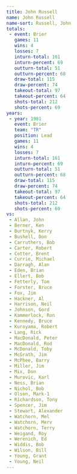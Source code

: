 ```yaml
---
title: John Russell
name: John Russell
name-sort: Russell, John
totals:
 - event: Brier
   games: 11
   wins: 4
   losses: 7
   inturn-total: 161
   inturn-percent: 69
   outturn-total: 51
   outturn-percent: 68
   draw-total: 115
   draw-percent: 74
   takeout-total: 97
   takeout-percent: 64
   shots-total: 212
   shots-percent: 69
years:
 - year: 1981
   event: Brier
   team: "TR"
   position: Lead
   games: 11
   wins: 4
   losses: 7
   inturn-total: 161
   inturn-percent: 69
   outturn-total: 51
   outturn-percent: 68
   draw-total: 115
   draw-percent: 74
   takeout-total: 97
   takeout-percent: 64
   shots-total: 212
   shots-percent: 69
vs:
 - Allan, John
 - Berner, Ken
 - Burtnyk, Kerry
 - Bushell, Don
 - Carruthers, Bob
 - Carter, Robert
 - Cotter, Brent
 - Currie, Michael
 - Darragh, Alan
 - Eden, Brian
 - Ellert, Bob
 - Fetterly, Tom
 - Forster, Bruce
 - Fox, Jim
 - Hackner, Al
 - Harrison, Neil
 - Johnson, Gord
 - Kammerlock, Ron
 - Kennedy, Bruce
 - Kuroyama, Robert
 - Lang, Rick
 - MacDonald, Peter
 - MacDonald, Rod
 - McDonald, Toby
 - McGrath, Jim
 - McPhee, Barry
 - Miller, Jim
 - Mix, Don
 - Murovic, Karl
 - Ness, Brian
 - Nichol, Bob
 - Olson, Mark-1
 - Richardson, Tony
 - Spencer, Jim
 - Stewart, Alexander
 - Watchorn, Mel
 - Watchorn, Merv
 - Watchorn, Terry
 - Weigand, Roy
 - Werenich, Ed
 - Widdis, Bob
 - Wilson, Bill
 - Young, Grant
 - Young, Neil
---
```

